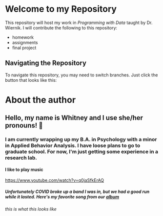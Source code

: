 # Welcome to my Repository

This repository will host my work in *Programming with Data* taught by Dr. Wiernik. I will contribute the following to this repository:
* homework 
* assignments
* final project

## Navigating the Repository 

To navigate this repository, you may need to switch branches. Just click the button that looks like this: 



# **About the author**
## Hello, my name is Whitney and I use she/her pronouns! :tada:
### I am currently wrapping up my B.A. in Psychology with a minor in Applied Behavior Analysis. I have loose plans to go to graduate school. For now, I'm just getting some experience in a research lab. 
#### I like to play music 
https://www.youtube.com/watch?v=q0jaSfkErAQ
##### Unfortunately COVID broke up a band I was in, but we had a good run while it lasted. Here's my favorite song from our [album](https://open.spotify.com/artist/6UwKAHx0TKLMBsag19tm6k)

###### this is what this looks like 



